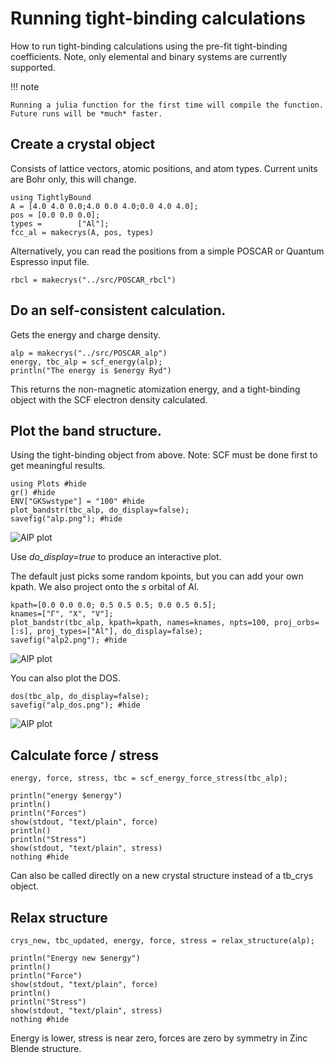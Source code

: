 # Running tight-binding calculations

How to run tight-binding calculations using the pre-fit tight-binding
coefficients. Note, only elemental and binary systems are currently
supported.

!!! note

    Running a julia function for the first time will compile the function. Future runs will be *much* faster.

## **Create a crystal object**

Consists of lattice vectors, atomic positions, and atom types. Current units are Bohr only, this will change.

```@example 1
using TightlyBound
A = [4.0 4.0 0.0;4.0 0.0 4.0;0.0 4.0 4.0];
pos = [0.0 0.0 0.0];
types =        ["Al"];
fcc_al = makecrys(A, pos, types)
```

Alternatively, you can read the positions from a simple POSCAR or Quantum Espresso input file.

```@example 1
rbcl = makecrys("../src/POSCAR_rbcl")
```

## **Do an self-consistent calculation.**

Gets the energy and charge density.

```@example 1
alp = makecrys("../src/POSCAR_alp")
energy, tbc_alp = scf_energy(alp); 
println("The energy is $energy Ryd")
```
This returns the non-magnetic atomization energy, and a tight-binding object with the SCF electron density calculated.

## **Plot the band structure.**

Using the tight-binding object from above. Note: SCF must be done first to get meaningful results.

```@example 1
using Plots #hide
gr() #hide
ENV["GKSwstype"] = "100" #hide
plot_bandstr(tbc_alp, do_display=false); 
savefig("alp.png"); #hide
```

![AlP plot](alp.png)

Use *do_display=true* to produce an interactive plot.

The default just picks some random kpoints, but you can add your own kpath. We also project onto the *s* orbital of Al.

```@example 1
kpath=[0.0 0.0 0.0; 0.5 0.5 0.5; 0.0 0.5 0.5];
knames=["Γ", "X", "V"];
plot_bandstr(tbc_alp, kpath=kpath, names=knames, npts=100, proj_orbs=[:s], proj_types=["Al"], do_display=false);
savefig("alp2.png"); #hide
```

![AlP plot](alp2.png)

You can also plot the DOS.

```@example 1
dos(tbc_alp, do_display=false);
savefig("alp_dos.png"); #hide
```

![AlP plot](alp_dos.png)



## **Calculate force / stress**

```@example 1
energy, force, stress, tbc = scf_energy_force_stress(tbc_alp);

println("energy $energy")
println()
println("Forces")
show(stdout, "text/plain", force)
println()
println("Stress")
show(stdout, "text/plain", stress)
nothing #hide
```
Can also be called directly on a new crystal structure instead of a tb_crys object.

## **Relax structure**

```@example 1
crys_new, tbc_updated, energy, force, stress = relax_structure(alp);

println("Energy new $energy")
println()
println("Force")
show(stdout, "text/plain", force)
println()
println("Stress")
show(stdout, "text/plain", stress)
nothing #hide
```
Energy is lower, stress is near zero, forces are zero by symmetry in Zinc Blende structure.


